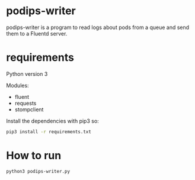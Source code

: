 # podips-writer

podips-writer is a program to read logs about pods from a queue and send them to a Fluentd server.

# requirements

Python version 3

Modules:

* fluent
* requests
* stompclient 

Install the dependencies with pip3 so:

```sh
pip3 install -r requirements.txt 
```

# How to run

```bash
python3 podips-writer.py
```


